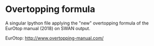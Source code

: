 # Overtopping formula
A singular Ipython file applying the "new" overtopping formula of the EurOtop manual (2018) on SWAN output.

EurOtop: http://www.overtopping-manual.com/
